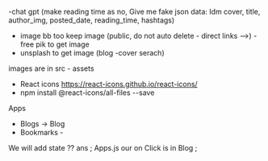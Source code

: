 
-chat gpt (make reading time as no, 
Give me fake json data: Idm cover, title, author_img, posted_date, reading_time, hashtags)
- image bb too keep image (public, do not auto delete - direct links -->)
-free pik to get image
- unsplash to get image (blog -cover serach)

images are in src - assets

- React icons
https://react-icons.github.io/react-icons/
- npm install @react-icons/all-files --save



Apps
- Blogs -> Blog
- Bookmarks -

We will add state ?? ans ; Apps.js
our on Click is in Blog ;





